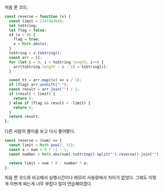 처음 푼 코드;

```js
const reverse = function (x) {
  const limit = 2147483648;
  let toString;
  let flag = false;
  if (x < 0) {
    flag = true;
    x = Math.abs(x);
  }
  toString = x.toString();
  const arr = [];
  for (let i = 0; i < toString.length; i++) {
    arr[toString.length - i - 1] = toString[i];
  }

  const tt = arr.map((v) => v / 1);
  if (flag) arr.unshift("-");
  const result = arr.join("") / 1;
  if (result > limit) {
    return 0;
  } else if (flag && result < -limit) {
    return 0;
  }
  return result;
};
```

다른 사람의 풀이를 보고 다시 풀어봤다.

```js
const reverse = (num) => {
  const limit = Math.pow(2, 31);
  const a = num < 0 ? -1 : 1;
  const number = Math.abs(num).toString().split("").reverse().join("");

  return limit < num ? 0 : number * a;
};
```

처음 짠 코드와 비교해서 실행시간이나 메모리 사용량에서 차이가 없었다.
그래도 이렇게 이쁘게 짜는게 너무 부럽다 많이 연습해야겠다.
